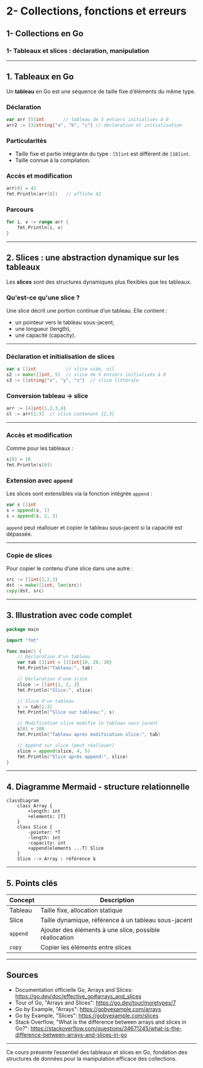 # 2- Collections, fonctions et erreurs  
## 1- Collections en Go  
### 1- Tableaux et slices : déclaration, manipulation  

---

## 1. Tableaux en Go  

Un **tableau** en Go est une séquence de taille fixe d’éléments du même type.

### Déclaration

```go
var arr [5]int       // tableau de 5 entiers initialisés à 0
arr2 := [3]string{"a", "b", "c"} // déclaration et initialisation
```

### Particularités

- Taille fixe et partie intégrante du type : `[5]int` est différent de `[10]int`.  
- Taille connue à la compilation.  

### Accès et modification

```go
arr[0] = 42
fmt.Println(arr[0])   // affiche 42
```

### Parcours

```go
for i, v := range arr {
    fmt.Println(i, v)
}
```

---

## 2. Slices : une abstraction dynamique sur les tableaux  

Les **slices** sont des structures dynamiques plus flexibles que les tableaux.

### Qu'est-ce qu'une slice ?

Une slice décrit une portion continue d’un tableau. Elle contient :  
- un pointeur vers le tableau sous-jacent,  
- une longueur (length),  
- une capacité (capacity).

---

### Déclaration et initialisation de slices

```go
var s []int           // slice vide, nil
s2 := make([]int, 5)  // slice de 5 entiers initialisés à 0
s3 := []string{"x", "y", "z"}  // slice littérale
```

### Conversion tableau → slice

```go
arr := [4]int{1,2,3,4}
sl := arr[1:3]  // slice contenant {2,3}
```

---

### Accès et modification  

Comme pour les tableaux :

```go
s[0] = 10
fmt.Println(s[0])
```

### Extension avec `append`

Les slices sont extensibles via la fonction intégrée `append` :

```go
var s []int
s = append(s, 1)
s = append(s, 2, 3)
```

`append` peut réallouer et copier le tableau sous-jacent si la capacité est dépassée.

---

### Copie de slices

Pour copier le contenu d’une slice dans une autre :

```go
src := []int{1,2,3}
dst := make([]int, len(src))
copy(dst, src)
```

---

## 3. Illustration avec code complet  

```go
package main

import "fmt"

func main() {
    // Déclaration d'un tableau
    var tab [3]int = [3]int{10, 20, 30}
    fmt.Println("Tableau:", tab)

    // Déclaration d'une slice
    slice := []int{1, 2, 3}
    fmt.Println("Slice:", slice)

    // Slice d'un tableau
    s := tab[1:3]
    fmt.Println("Slice sur tableau:", s)

    // Modification slice modifie le tableau sous-jacent
    s[0] = 100
    fmt.Println("Tableau après modification slice:", tab)

    // Append sur slice (peut réallouer)
    slice = append(slice, 4, 5)
    fmt.Println("Slice après append:", slice)
}
```

---

## 4. Diagramme Mermaid - structure relationnelle

```mermaid
classDiagram
    class Array {
        +length: int
        +elements: [T]
    }
    class Slice {
        -pointer: *T
        -length: int
        -capacity: int
        +append(elements ...T) Slice
    }
    Slice --> Array : référence à
```

---

## 5. Points clés  

| Concept       | Description                                       |
|---------------|-------------------------------------------------|
| Tableau       | Taille fixe, allocation statique                 |
| Slice         | Taille dynamique, référence à un tableau sous-jacent |
| `append`      | Ajouter des éléments à une slice, possible réallocation  |
| `copy`        | Copier les éléments entre slices                   |

---

## Sources  

- Documentation officielle Go, Arrays and Slices: https://go.dev/doc/effective_go#arrays_and_slices  
- Tour of Go, "Arrays and Slices": https://go.dev/tour/moretypes/7  
- Go by Example, "Arrays": https://gobyexample.com/arrays  
- Go by Example, "Slices": https://gobyexample.com/slices  
- Stack Overflow, "What is the difference between arrays and slices in Go?": https://stackoverflow.com/questions/34671245/what-is-the-difference-between-arrays-and-slices-in-go  

---

Ce cours présente l’essentiel des tableaux et slices en Go, fondation des structures de données pour la manipulation efficace des collections.